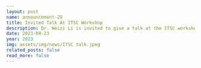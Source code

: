 ```yaml
---
layout: post
name: announcement-28
title: Invited Talk At ITSC Workshop
description: Dr. Weizi Li is invited to give a talk at the ITSC workshop "<a href="https://2023.ieee-itsc.org/workshops/">Data-driven and Empirical Research for Emerging Mixed Traffic (of Automated Vehicles and Human-driven Vehicles)"</a>.
date: 2023-09-23
year: 2023
img: assets/img/news/ITSC talk.jpeg
related_posts: false
read_more: false 
---
```

